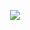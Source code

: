 <p align="center">
  <img src="https://capsule-render.vercel.app/api?text=Hello!✨&animation=fadeIn&type=waving&color=gradient&height=100"/>
</p>


